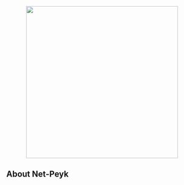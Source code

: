 <p align="center"><a href="https://laravel.com" target="_blank"><img src="https://rp76.ir/favicon.ico" width="400"></a></p>

## About Net-Peyk
